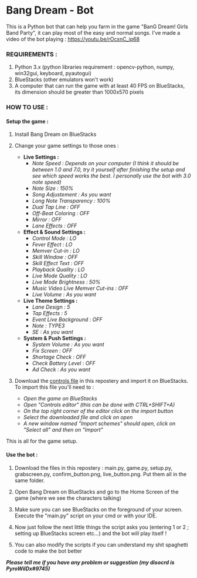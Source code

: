 # Bang Dream - Bot
This is a Python bot that can help you farm in the game "BanG Dream! Girls Band Party", it can play most of the easy and normal songs.
I've made a video of the bot playing : https://youtu.be/rOcxnC_ip68

### REQUIREMENTS :
1. Python 3.x (python libraries requirement : opencv-python, numpy, win32gui, keyboard, pyautogui)
2. BlueStacks (other emulators won't work)
3. A computer that can run the game with at least 40 FPS on BlueStacks, its dimension should be greater than 1000x570 pixels

### HOW TO USE : 
#### Setup the game :
1. Install Bang Dream on BlueStacks

2. Change your game settings to those ones :
   - **Live Settings :**
     - _Note Speed : Depends on your computer (I think it should be between 1.0 and 7.0, try it yourself after finishing the setup and see which speed works the best. I personally use the bot with 3.0 note speed)_
     - _Note Size : 150%_
     - _Song Adjustement : As you want_
     - _Long Note Transparency : 100%_
     - _Dual Tap Line : OFF_
     - _Off-Beat Coloring : OFF_
     - _Mirror : OFF_
     - _Lane Effects : OFF_
   - **Effect & Sound Settings :**
     - _Control Mode : LO_
     - _Fever Effect : LO_
     - _Memver Cut-in : LO_
     - _Skill Window : OFF_
     - _Skill Effect Text : OFF_
     - _Playback Quality : LO_
     - _Live Mode Quality : LO_
     - _Live Mode Brightness : 50%_
     - _Music Video Live Memver Cut-ins : OFF_
     - _Live Volume : As you want_
   - **Live Theme Settings :**
     - _Lane Design : 5_
     - _Tap Effects : 5_
     - _Event Live Background : OFF_
     - _Note : TYPE3_
     - _SE : As you want_
   - **System & Push Settings :**
     - _System Volume : As you want_
     - _Fix Screen : OFF_
     - _Shortage Check : OFF_
     - _Check Battery Level : OFF_
     - _Ad Check : As you want_
     
3. Download the [controls file](https://github.com/PyroWilDx/bangdream-bot/blob/master/bangdream-bot_control.cfg) in this repostery and import it on BlueStacks. To import this file you'll need to :
   - _Open the game on BlueStacks_
   - _Open "Controls editor" (this can be done with CTRL+SHIFT+A)_
   - _On the top right corner of the editor click on the import button_
   - _Select the downloaded file and click on open_
   - _A new window named "Import schemes" should open, click on "Select all" and then on "Import"_
   
This is all for the game setup.

#### Use the bot :
1. Download the files in this repostery : main.py, game.py, setup.py, grabscreen.py, confirm_button.png, live_button.png. Put them all in the same folder.

2. Open Bang Dream on BlueStacks and go to the Home Screen of the game (where we see the characters talking)

3. Make sure you can see BlueStacks on the foreground of your screen. Execute the "main.py" script on your cmd or with your IDE.

4. Now just follow the next little things the script asks you (entering 1 or 2 ; setting up BlueStacks screen etc...) and the bot will play itself !

5. You can also modify the scripts if you can understand my shit spaghetti code to make the bot better

***Please tell me if you have any problem or suggestion (my disocrd is PyroWilDx#9745)***
